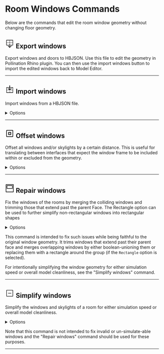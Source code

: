 # Room Windows Commands

Below are the commands that edit the room window geometry without changing floor geometry.

## <img src="images/export-windows.svg" width="30" height="30"> Export windows

Export windows and doors to HBJSON. Use this file to edit the geometry in Pollination Rhino plugin. You can then use the import windows button to import the edited windows back to Model Editor.

---

## <img src="images/import-windows.svg" width="30" height="30"> Import windows

Import windows from a HBJSON file.

<details>

<summary>Options</summary>

**Projection Distance**

  The distance used to project the window/door geometry onto parent rooms. Set to zero to have windows/doors only be added if they are coplanar with a room wall or roof.

**Is Revit Sourced**

  Select if the HBJSON file with windows has been exported directly from the Revit model. If so, the window geometry will be synchronized with the model's units and coordinate system if they have changed from the original Revit model.

</details>

---

## <img src="images/offset-windows.svg" width="30" height="30"> Offset windows

Offset all windows and/or skylights by a certain distance. This is useful for translating between interfaces that expect the window frame to be included within or excluded from the geometry.

<details>

<summary>Options</summary>

**Offset Distance**

  Offset all windows and/or skylights by a certain distance. This is useful for translating between interfaces that expect the window frame to be included within or excluded from the geometry

**Ignore Windows**

  Select to have the windows left as they are during the offset operation

**Ignore Skylights**

  Select to have the skylights left as they are during the offset operation

</details>

---

## <img src="images/repair-windows.svg" width="30" height="30"> Repair windows

Fix the windows of the rooms by merging the colliding windows and trimming those that extend past the parent Face. The Rectangle option can be used to further simplify non-rectangular windows into rectangular shapes

<details>

<summary>Options</summary>

**Parent Edge Offset**

  A number for the distance from the parent face edges to which windows will be trimmed. Entering a non-zero number here can ensure that space is left on parent faces to account for window frames

**Small Area Threshold**

  The maximum area of a window below which it will be removed. Set to zero to keep all windows no matter their size or their validity.

**Rectangle**

  Select to have overlapping window geometries resolved by replacing them with a boundary rectangle around the overlapped group instead of boolean unioning the overlapped geometries. Useful in cases where a dozen or more geometries overlap with one another such that the unioned result is not as clean or desirable as a bounding rectangle

</details>

This command is intended to fix such issues while being faithful to the original window geometry. It trims windows that extend past their parent face and merges overlapping windows by either boolean-unioning them or replacing them with a rectangle around the group (if the `Rectangle` option is selected).

For intentionally simplifying the window geometry for either simulation speed or overall model cleanliness, see the "Simplify windows" command.

---

## <img src="images/simplify-windows.svg" width="30" height="30"> Simplify windows

Simplify the windows and skylights of a room for either simulation speed or overall model cleanliness.

<details>

<summary>Options</summary>

**Merge Distance**

  The maximum distance between rooms at which point they will be merged together. Setting a non-zero value here will allow you to merge rooms that have gaps in between them (crossing gaps up to the specified distance). This option is particularly useful for IDA-ICE users who must work with rooms that are exported at the interior wall finish

**Single Window**

  Select to have the windows simplified to a single window within the center of each wall, which matches the overall area of the original windows

**Delete Interior**

  Select to have the interior windows removed from the rooms, which can increase simulation speed in several BEM platforms

**Ignore Skylights**

  Select to have the windows left exactly as they are during the process of simplifying skylights

**Ignore Windows**

  A boolean to note if the windows should be ignored during the process of simplifying the windows

</details>

Note that this command is not intended to fix invalid or un-simulate-able windows and the "Repair windows" command should be used for these purposes.

---